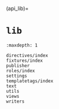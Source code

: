 (api_lib)=

# `lib`

```{toctree}
:maxdepth: 1

directives/index
fixtures/index
publisher
roles/index
settings
templatetags/index
text
utils
views
writers
```
